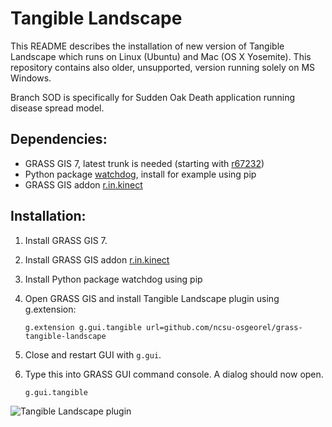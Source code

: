 Tangible Landscape
==================
This README describes the installation of new version of Tangible Landscape which runs on Linux (Ubuntu) and Mac (OS X Yosemite). This repository contains also older, unsupported, version running solely on MS Windows.

Branch SOD is specifically for Sudden Oak Death application running disease spread model.

Dependencies:
-------------

-   GRASS GIS 7, latest trunk is needed (starting with
    [r67232](https://trac.osgeo.org/grass/changeset/67232))
-   Python package [watchdog](https://pypi.python.org/pypi/watchdog),
    install for example using pip
-   GRASS GIS addon
    [r.in.kinect](https://github.com/ncsu-osgeorel/r.in.kinect)

Installation:
-------------

1.  Install GRASS GIS 7.
2.  Install GRASS GIS addon
    [r.in.kinect](https://github.com/ncsu-osgeorel/r.in.kinect)
3.  Install Python package watchdog using pip
4.  Open GRASS GIS and install Tangible Landscape plugin using g.extension:

        g.extension g.gui.tangible url=github.com/ncsu-osgeorel/grass-tangible-landscape

6. Close and restart GUI with `g.gui`.
5.  Type this into GRASS GUI command console. A dialog
    should now open.

        g.gui.tangible
    
![Tangible Landscape plugin](https://github.com/ncsu-osgeorel/grass-tangible-landscape/blob/master/tangible_landscape_dialog.png "Tangible Landscape plugin")



